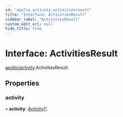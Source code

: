 ```yaml
---
id: "apollo_activity.activitiesresult"
title: "Interface: ActivitiesResult"
sidebar_label: "ActivitiesResult"
custom_edit_url: null
hide_title: true
---
```


# Interface: ActivitiesResult

[apollo/activity](../modules/apollo_activity.md).ActivitiesResult

## Properties

### activity

• **activity**: [*Activity*](apollo_activity.activity.md)[]
